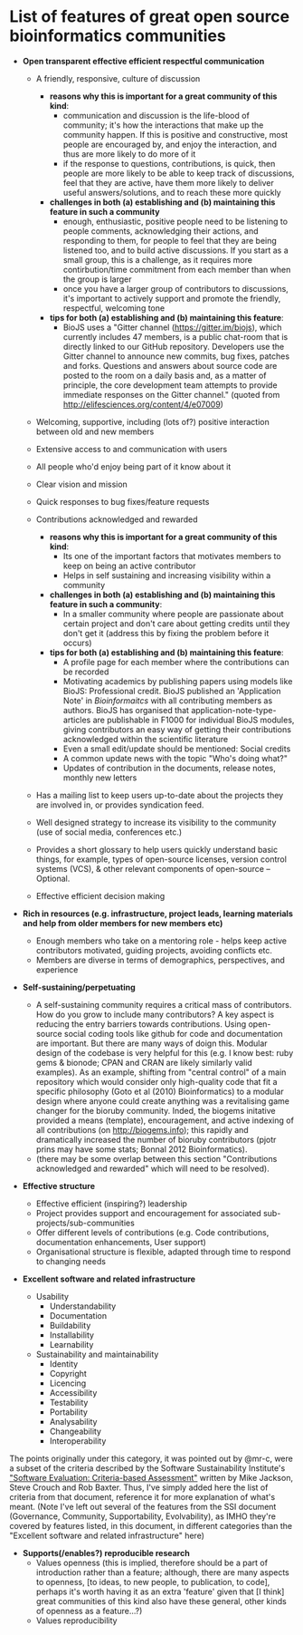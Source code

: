 # List of features of great open source bioinformatics communities

- **Open transparent effective efficient respectful communication**
    - A friendly, responsive, culture of discussion
        -  **reasons why this is important for a great community of this kind**:
            - communication and discussion is the life-blood of community; it's how the interactions that make up the community happen. If this is positive and constructive, most people are encouraged by, and enjoy the interaction, and thus are more likely to do more of it
            - if the response to questions, contributions, is quick, then people are more likely to be able to keep track of discussions, feel that they are active, have them more likely to deliver useful answers/solutions, and to reach these more quickly
        - **challenges in both (a) establishing and (b) maintaining this feature in such a community**
            - enough, enthusiastic, positive people need to be listening to people comments, acknowledging their actions, and responding to them, for people to feel that they are being listened too, and to build active discussions. If you start as a small group, this is a challenge, as it requires more contirbution/time commitment from each member than when the group is larger
            - once you have a larger group of contributors to discussions, it's important to actively support and promote the friendly, respectful, welcoming tone
        - **tips for both (a) establishing and (b) maintaining this feature**:
            - BioJS uses a "Gitter channel (https://gitter.im/biojs), which currently includes 47 members, is a public chat-room that is directly linked to our GitHub repository. Developers use the Gitter channel to announce new commits, bug fixes, patches and forks. Questions and answers about source code are posted to the room on a daily basis and, as a matter of principle, the core development team attempts to provide immediate responses on the Gitter channel." (quoted from http://elifesciences.org/content/4/e07009)

    - Welcoming, supportive, including (lots of?) positive interaction between old and new members
    - Extensive access to and communication with users
    - All people who'd enjoy being part of it know about it
    - Clear vision and mission
    - Quick responses to bug fixes/feature requests
    - Contributions acknowledged and rewarded
        - **reasons why this is important for a great community of this kind**:
            - Its one of the important factors that motivates members to keep on being an active contributor
            - Helps in self sustaining and increasing visibility within a community
        - **challenges in both (a) establishing and (b) maintaining this feature in such a community**:
            - In a smaller community where people are passionate about certain project and don't care about getting credits until they don't get it (address this by fixing the problem before it occurs)
        - **tips for both (a) establishing and (b) maintaining this feature**:
            - A profile page for each member where the contributions can be recorded
            - Motivating academics by publishing papers using models like BioJS: Professional credit. BioJS published an 'Application Note' in *Bioinformaitcs* with all contributing members as authors. BioJS has organised that application-note-type-articles are publishable in F1000 for individual BioJS modules, giving contributors an easy way of getting their contributions acknowledged within the scientific literature
            - Even a small edit/update should be mentioned: Social credits
            - A common update news with the topic "Who's doing what?"
            - Updates of contribution in the documents, release notes, monthly new letters
    - Has a mailing list to keep users up-to-date about the projects they are involved in, or provides syndication feed.
    - Well designed strategy to increase its visibility to the community (use of social media, conferences etc.)
    - Provides a short glossary to help users quickly understand basic things, for example, types of open-source licenses, version control systems (VCS), & other relevant components of open-source – Optional.
    - Effective efficient decision making

- **Rich in resources (e.g. infrastructure, project leads, learning materials and help from older members for new members etc)**
    - Enough members who take on a mentoring role - helps keep active contributors motivated, guiding projects, avoiding conflicts etc.
    - Members are diverse in terms of demographics, perspectives, and experience

- **Self-sustaining/perpetuating**
    - A self-sustaining community requires a critical mass of contributors. How do you grow to include many contributors? A key aspect is reducing the entry barriers towards contributions. Using open-source social coding tools like github for code and documentation are important. But there are many ways of doign this. Modular design of the codebase is very helpful for this (e.g. I know best: ruby gems &  bionode; CPAN and CRAN are likely similarly valid examples). As an example, shifting from "central control" of a main repository which would consider only high-quality code that fit a specific philosophy (Goto et al (2010) Bioinformatics) to a modular design where anyone could create anything was a revitalising game changer for the bioruby community. Inded, the biogems initative provided a means (template), encouragement, and active indexing of all contributions (on http://biogems.info); this rapidly and dramatically increased the number of bioruby contributors (pjotr prins may have some stats; Bonnal 2012 Bioinformatics).
    - (there may be some overlap between this section "Contributions acknowledged and rewarded" which will need to be resolved). 

- **Effective structure**
    - Effective efficient (inspiring?) leadership
    - Project provides support and encouragement for associated sub-projects/sub-communities
    - Offer different levels of contributions (e.g. Code contributions, documentation enhancements, User support)
    - Organisational structure is flexible, adapted through time to respond to changing needs

- **Excellent software and related infrastructure**
    - Usability
        - Understandability
        - Documentation
        - Buildability
        - Installability
        - Learnability
    - Sustainability and maintainability
        - Identity
        - Copyright
        - Licencing
        - Accessibility
        - Testability
        - Portability
        - Analysability
        - Changeability
        - Interoperability
        
The points originally under this category, it was pointed out by @mr-c, were a subset of the criteria described by the Software Sustainability Institute's ["Software Evaluation: Criteria-based Assessment"](http://software.ac.uk/sites/default/files/SSI-SoftwareEvaluationCriteria.pdf) written by Mike Jackson, Steve Crouch and Rob Baxter. Thus, I've simply added here the list of criteria from that document, reference it for more explanation of what's meant. (Note I've left out several of the features from the SSI document (Governance, Community, Supportability, Evolvability), as IMHO they're covered by features listed, in this document, in different categories than the "Excellent software and related infrastructure" here)
    

- **Supports(/enables?) reproducible research**
    - Values openness (this is implied, therefore should be a part of introduction rather than a feature; <Aidan>although, there are many aspects to openness, [to ideas, to new people, to publication, to code], perhaps it's worth having it as an extra 'feature' given that [I think] great communities of this kind also have these general, other kinds of openness as a feature...?</Aidan>)
    - Values reproducibility